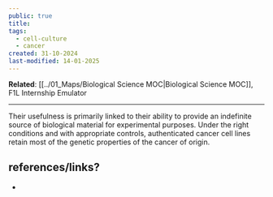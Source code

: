 ```yaml
---
public: true
title: 
tags:
  - cell-culture
  - cancer
created: 31-10-2024
last-modified: 14-01-2025
---
```

**Related**: [[../01_Maps/Biological Science MOC|Biological Science MOC]], F1L Internship Emulator

---
Their usefulness is primarily linked to their ability to provide an indefinite source of biological material for experimental purposes. Under the right conditions and with appropriate controls, authenticated cancer cell lines retain most of the genetic properties of the cancer of origin.

## references/links?
* 

